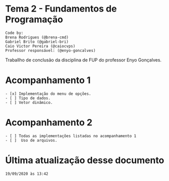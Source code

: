 # Tema 2 - Fundamentos de Programação

    Code by:
    Brena Rodrigues (@brena-cmd)
    Gabriel Brito (@gabriel-bri)
    Caio Victor Pereira (@caiocvps)
    Professor responsável: (@enyo-goncalves)


Traballho de conclusão da disciplina de FUP do professor Enyo Gonçalves.

# Acompanhamento 1
    - [x] Implementação do menu de opções. 
    - [ ] Tipo de dados.
    - [ ] Vetor dinâmico.

   
 # Acompanhamento 2
    - [ ] Todas as implementações listadas no acompanhamento 1
    - [ ]  Uso de arquivos.

 # Última atualização desse documento
    19/09/2020 às 13:42